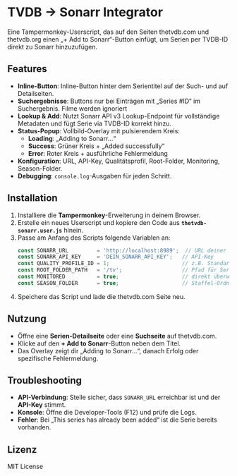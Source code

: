# TVDB → Sonarr Integrator

Eine Tampermonkey-Userscript, das auf den Seiten thetvdb.com und thetvdb.org einen „+ Add to Sonarr“-Button einfügt, um Serien per TVDB-ID direkt zu Sonarr hinzuzufügen.

## Features

- **Inline-Button**: Inline-Button hinter dem Serientitel auf der Such- und auf Detailseiten.
- **Suchergebnisse**: Buttons nur bei Einträgen mit „Series #ID“ im Suchergebnis. Filme werden ignoriert
- **Lookup & Add**: Nutzt Sonarr API v3 Lookup-Endpoint für vollständige Metadaten und fügt Serie via TVDB-ID korrekt hinzu.
- **Status-Popup**: Vollbild-Overlay mit pulsierendem Kreis:
  - **Loading**: „Adding to Sonarr...“
  - **Success**: Grüner Kreis + „Added successfully“
  - **Error**: Roter Kreis + ausführliche Fehlermeldung
- **Konfiguration**: URL, API-Key, Qualitätsprofil, Root-Folder, Monitoring, Season-Folder.
- **Debugging**: `console.log`-Ausgaben für jeden Schritt.

## Installation

1. Installiere die **Tampermonkey**-Erweiterung in deinem Browser.
2. Erstelle ein neues Userscript und kopiere den Code aus **`thetvdb-sonarr.user.js`** hinein.
3. Passe am Anfang des Scripts folgende Variablen an:
   ```js
   const SONARR_URL         = 'http://localhost:8989';  // URL deiner Sonarr-Instanz
   const SONARR_API_KEY     = 'DEIN_SONARR_API_KEY';   // API-Key
   const QUALITY_PROFILE_ID = 1;                       // z.B. Standard HD
   const ROOT_FOLDER_PATH   = '/tv';                   // Pfad für Serien
   const MONITORED          = true;                    // direkt überwachen
   const SEASON_FOLDER      = true;                    // Staffel-Ordner anlegen
   ```
4. Speichere das Script und lade die thetvdb.com Seite neu.

## Nutzung

- Öffne eine **Serien-Detailseite** oder eine **Suchseite** auf thetvdb.com.
- Klicke auf den **+ Add to Sonarr**-Button neben dem Titel.
- Das Overlay zeigt dir „Adding to Sonarr...“, danach Erfolg oder spezifische Fehlermeldung.

## Troubleshooting

- **API-Verbindung**: Stelle sicher, dass `SONARR_URL` erreichbar ist und der **API-Key** stimmt.
- **Konsole**: Öffne die Developer-Tools (F12) und prüfe die Logs.
- **Fehler**: Bei „This series has already been added“ ist die Serie bereits vorhanden.

## Lizenz

MIT License

